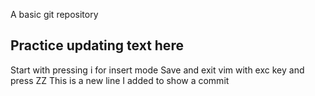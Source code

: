 A basic git repository

## Practice updating text here
Start with pressing i for insert mode
Save and exit vim with exc key and press ZZ
This is a new line I added to show a commit
